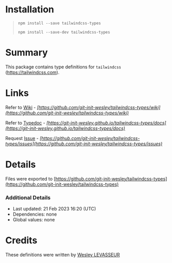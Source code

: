 # Installation

> `npm install --save tailwindcss-types`
>
> `npm install --save-dev tailwindcss-types`

# Summary

This package contains type definitions for `tailwindcss` (https://tailwindcss.com).

# Links

Refer to [Wiki](https://github.com/git-init-wesley/tailwindcss-types/wiki) -
*[https://github.com/git-init-wesley/tailwindcss-types/wiki](https://github.com/git-init-wesley/tailwindcss-types/wiki)*

Refer to [Typedoc](https://git-init-wesley.github.io/tailwindcss-types/docsi) -
*[https://git-init-wesley.github.io/tailwindcss-types/docs](https://git-init-wesley.github.io/tailwindcss-types/docs)*

Request [Issue](https://github.com/git-init-wesley/tailwindcss-types/issues)  -
*[https://github.com/git-init-wesley/tailwindcss-types/issues](https://github.com/git-init-wesley/tailwindcss-types/issues)*

# Details

Files were exported to
[https://github.com/git-init-wesley/tailwindcss-types](https://github.com/git-init-wesley/tailwindcss-types)

### Additional Details

* Last updated: 21 Feb 2023 16:20 (UTC)
* Dependencies: none
* Global values: none

# Credits

These definitions were written by [Wesley LEVASSEUR](https://github.com/git-init-wesley/)
